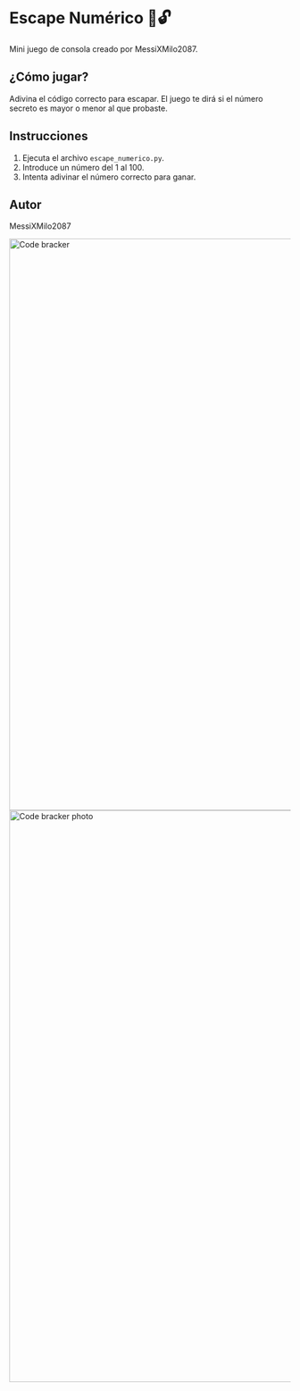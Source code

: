 # Escape Numérico 🔢🔓

Mini juego de consola creado por MessiXMilo2087.

## ¿Cómo jugar?

Adivina el código correcto para escapar.
El juego te dirá si el número secreto es mayor o menor al que probaste.

## Instrucciones

1. Ejecuta el archivo `escape_numerico.py`.
2. Introduce un número del 1 al 100.
3. Intenta adivinar el número correcto para ganar.

## Autor

MessiXMilo2087

<img width="1024" height="1024" alt="Code bracker" src="https://github.com/user-attachments/assets/5ade7175-3f22-49ed-93bb-a263d5d9aa6e" />
<img width="1536" height="1024" alt="Code bracker photo" src="https://github.com/user-attachments/assets/a66401ea-6c3e-47bb-947e-475b919327c5" />
